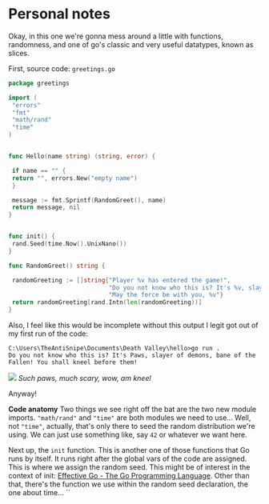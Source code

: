 # Personal notes

Okay, in this one we're gonna mess around a little with functions, randomness, and one of go's classic and very useful datatypes, known as slices.

First, source code:
`greetings.go`
```go
package greetings

import (
 "errors"
 "fmt"
 "math/rand"
 "time"
)


func Hello(name string) (string, error) {

 if name == "" {
 return "", errors.New("empty name")
 }

 message := fmt.Sprintf(RandomGreet(), name)
 return message, nil
}


func init() {
 rand.Seed(time.Now().UnixNano())
}

func RandomGreet() string {

 randomGreeting := []string{"Player %v has entered the game!", 
							"Do you not know who this is? It's %v, slayer of demons, bane of the Fallen! You shall kneel before them!", 
							"May the force be with you, %v"}
 return randomGreeting[rand.Intn(len(randomGreeting))]
}
```

Also, I feel like this would be incomplete without this output I legit got out of my first run of the code:

```
C:\Users\TheAntiSnipe\Documents\Death Valley\hello>go run . 
Do you not know who this is? It's Paws, slayer of demons, bane of the Fallen! You shall kneel before them!
```
![](https://static.boredpanda.com/blog/wp-content/uploads/2020/03/5e6782b89ee19_1nyn34drl0l31__700.jpg)
*Such paws, much scary, wow, am kneel*

Anyway!

**Code anatomy**
Two things we see right off the bat are the two new module imports. `"math/rand"` and `"time"` are both modules we need to use... Well, not `"time"`, actually, that's only there to seed the random distribution we're using. We can just use something like, say `42` or whatever we want here.

Next up, the `init` function. This is another one of those functions that Go runs by itself. It runs right after the global vars of the code are assigned. This is where we assign the random seed. This might be of interest in the context of init: [Effective Go - The Go Programming Language](https://go.dev/doc/effective_go#init).
Other than that, there's the function we use within the random seed declaration, the one about time... ``